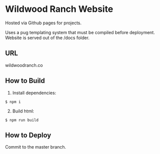 # Wildwood Ranch Website

Hosted via Github pages for projects.

Uses a pug templating system that must be compiled before deployment. Website is served out of the /docs folder.

## URL

wildwoodranch.co

## How to Build

1. Install dependencies:

`$ npm i`

2. Build html:

`$ npm run build`

## How to Deploy

Commit to the master branch.
